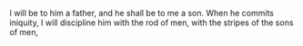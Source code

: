 I will be to him a father, and he shall be to me a son. When he commits iniquity, I will discipline him with the rod of men, with the stripes of the sons of men,
